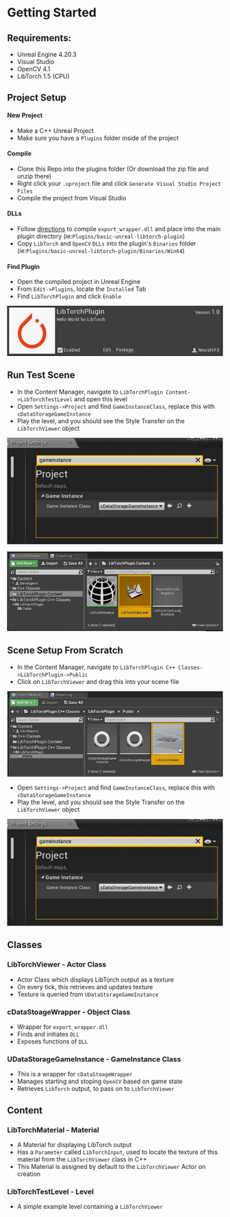 
# Getting Started

## Requirements:
- Unreal Engine 4.20.3
- Visual Studio
- OpenCV 4.1
- LibTorch 1.5 (CPU)


## Project Setup

#### New Project
- Make a C++ Unreal Project 
- Make sure you have a `Plugins` folder inside of the project

#### Compile
- Clone this Repo into the plugins folder (Or download the zip file and unzip there)
- Right click your `.uproject` file and click `Generate Visual Studio Project Files`
- Compile the project from Visual Studio

#### DLLs
- Follow [directions](https://github.com/NeuralVFX/basic-libtorch-dll ) to compile `export_wrapper.dll` and place into the main plugin directory (ie:`Plugins/basic-unreal-libtorch-plugin`)
- Copy `LibTorch` and `OpenCV` `DLLs` into the plugin's `Binaries` folder (ie:`Plugins/basic-unreal-libtorch-plugin/Binaries/Win64`)

#### Find Plugin
- Open the compiled project in Unreal Engine
- From `Edit->Plugins`, locate the `Installed` Tab
- Find `LibTorchPlugin` and click `Enable`

![](Images/plugin_a.jpg)


## Run Test Scene

- In the Content Manager, navigate to `LibTorchPlugin Content->LibTorchTestLevel` and open this level
- Open `Settings->Project` and find `GameInstanceClass`, replace this with `cDataStorageGameInstance`
- Play the level, and you should see the Style Transfer on the `LibTorchViewer` object

![](Images/project_settings.jpg)

![](Images/level.jpg)


## Scene Setup From Scratch

- In the Content Manager, navigate to `LibTorchPlugin C++ Classes->LibTorchPlugin->Public`
- Click on `LibTorchViewer` and drag this into your scene file

![](Images/viewer.jpg)

- Open `Settings->Project` and find `GameInstanceClass`, replace this with `cDataStorageGameInstance`
- Play the level, and you should see the Style Transfer on the `LibTorchViewer` object

![](Images/project_settings.jpg)

## Classes

### LibTorchViewer - Actor Class
- Actor Class which displays LibTorch output as a texture
- On every tick, this retrieves and updates texture
- Texture is queried from `UDataStorageGameInstance`

### cDataStoageWrapper - Object Class
- Wrapper for `export_wrapper.dll`
- Finds and initiates `DLL`
- Exposes functions of `DLL`

### UDataStorageGameInstance - GameInstance Class
- This is a wrapper for `cDataStoageWrapper`
- Manages starting and stoping `OpenCV` based on game state 
- Retrieves `LibTorch` output, to pass on to `LibTorchViewer `

## Content

### LibTorchMaterial - Material
- A Material for displaying LibTorch output
- Has a `Parameter` called `LibTorchInput`, used to locate the texture of this material from the `LibTorchViewer` class in C++
- This Material is assigned by default to the `LibTorchViewer` Actor on creation

### LibTorchTestLevel - Level
- A simple example level containing a `LibTorchViewer`
